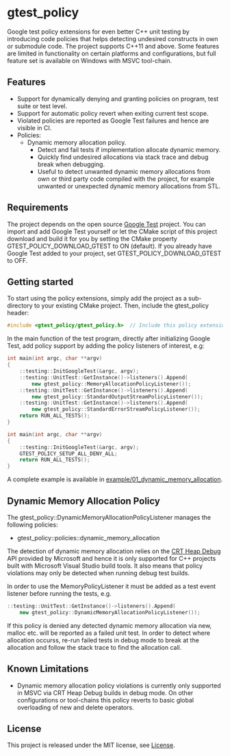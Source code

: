 # gtest_policy
Google test policy extensions for even better C++ unit testing by introducing code policies that helps detecting undesired constructs in own or submodule code. The project supports C++11 and above. Some features are limited in functionality on certain platforms and configurations, but full feature set is available on Windows with MSVC tool-chain.

## Features
- Support for dynamically denying and granting policies on program, test suite or test level.
- Support for automatic policy revert when exiting current test scope.
- Violated policies are reported as Google Test failures and hence are visible in CI.
- Policies:
	- Dynamic memory allocation policy.
		- Detect and fail tests if implementation allocate dynamic memory.
		- Quickly find undesired allocations via stack trace and debug break when debugging.
		- Useful to detect unwanted dynamic memory allocations from own or third party code compiled with the project, for example unwanted or unexpected dynamic memory allocations from STL.

## Requirements
The project depends on the open source [Google Test](https://github.com/google/googletest) project. You can import and add Google Test yourself or let the CMake script of this project download and build it for you by setting the CMake property GTEST_POLICY_DOWNLOAD_GTEST to ON (default). If you already have Google Test added to your project, set GTEST_POLICY_DOWNLOAD_GTEST to OFF.

## Getting started
To start using the policy extensions, simply add the project as a sub-directory to your existing CMake project. Then, include the gtest_policy header:

```cpp
#include <gtest_policy/gtest_policy.h>  // Include this policy extension
```

In the main function of the test program, directly after initializing Google Test, add policy support by adding the policy listeners of interest, e.g:

```cpp
int main(int argc, char **argv)
{
	::testing::InitGoogleTest(&argc, argv);
	::testing::UnitTest::GetInstance()->listeners().Append(
		new gtest_policy::MemoryAllocationPolicyListener());
	::testing::UnitTest::GetInstance()->listeners().Append(
		new gtest_policy::StandardOutputStreamPolicyListener());
	::testing::UnitTest::GetInstance()->listeners().Append(
		new gtest_policy::StandardErrorStreamPolicyListener());		
	return RUN_ALL_TESTS();
}
```
```cpp
int main(int argc, char **argv)
{
	::testing::InitGoogleTest(&argc, argv);
	GTEST_POLICY_SETUP_ALL_DENY_ALL;
	return RUN_ALL_TESTS();
}
```

A complete example is available in [example/01_dynamic_memory_allocation](example/01_dynamic_memory_allocation).

## Dynamic Memory Allocation Policy

The gtest_policy::DynamicMemoryAllocationPolicyListener manages the following policies:
- gtest_policy::policies::dynamic_memory_allocation

The detection of dynamic memory allocation relies on the [CRT Heap Debug](https://docs.microsoft.com/en-us/visualstudio/debugger/crt-debug-heap-details?view=vs-2019) API provided by Microsoft and hence it is only supported for C++ projects built with Microsoft Visual Studio build tools. It also means that policy violations may only be detected when running debug test builds.

In order to use the MemoryPolicyListener it must be added as a test event listener before running the tests, e.g.

```cpp
::testing::UnitTest::GetInstance()->listeners().Append(
	new gtest_policy::DynamicMemoryAllocationPolicyListener());
```

If this policy is denied any detected dynamic memory allocation via new, malloc etc. will be reported as a failed unit test. In order to detect where allocation occurss, re-run failed tests in debug mode to break at the allocation and follow the stack trace to find the allocation call.

## Known Limitations
- Dynamic memory allocation policy violations is currently only supported in MSVC via CRT Heap Debug builds in debug mode. On other configurations or tool-chains this policy reverts to basic global overloading of new and delete operators.

## License

This project is released under the MIT license, see [License](https://github.com/ekcoh/gtest-policies/blob/master/LICENSE).
